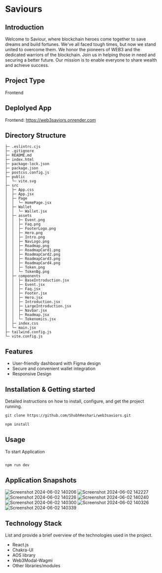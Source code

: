 # Saviours

## Introduction

Welcome to Saviour, where blockchain heroes come together to save dreams and build fortunes. We've all faced tough times, but now we stand united to overcome them. We honor the pioneers of WEB3 and the dedicated warriors of the blockchain. Join us in helping those in need and securing a better future. Our mission is to enable everyone to share wealth and achieve success.

## Project Type

Frontend

## Deplolyed App

Frontend: https://web3saviors.onrender.com

## Directory Structure
```
├─ .eslintrc.cjs
├─ .gitignore
├─ README.md
├─ index.html
├─ package-lock.json
├─ package.json
├─ postcss.config.js
├─ public
│  └─ vite.svg
├─ src
│  ├─ App.css
│  ├─ App.jsx
│  ├─ Page
│  │  └─ HomePage.jsx
│  ├─ Wallet
│  │  └─ Wallet.jsx
│  ├─ assets
│  │  ├─ Event.png
│  │  ├─ Faq.png
│  │  ├─ FooterLogo.png
│  │  ├─ Hero.png
│  │  ├─ Intro.png
│  │  ├─ NavLogo.png
│  │  ├─ Roadmap.png
│  │  ├─ RoadmapCard1.png
│  │  ├─ RoadmapCard2.png
│  │  ├─ RoadmapCard3.png
│  │  ├─ RoadmapCard4.png
│  │  ├─ Token.png
│  │  └─ TokenBg.png
│  ├─ components
│  │  ├─ BaseIntroduction.jsx
│  │  ├─ Event.jsx
│  │  ├─ Faq.jsx
│  │  ├─ Footer.jsx
│  │  ├─ Hero.jsx
│  │  ├─ Introduction.jsx
│  │  ├─ LargeIntroduction.jsx
│  │  ├─ Navbar.jsx
│  │  ├─ Roadmap.jsx
│  │  └─ Tokenomics.jsx
│  ├─ index.css
│  └─ main.jsx
├─ tailwind.config.js
└─ vite.config.js

  ```

## Features

- User-friendly dashboard with Figma design
- Secure and convenient wallet integration
- Responsive Design
  
## Installation & Getting started

Detailed instructions on how to install, configure, and get the project running.

```bash
git clone https://github.com/ShubhKeshari/web3saviors.git

npm install

```

## Usage

To start Application

```bash

npm run dev

```
## Application Snapshots

![Screenshot 2024-06-02 140206](https://github.com/ShubhKeshari/web3saviors/assets/114546254/e7a1974e-9e41-4a99-af56-966f8c7117ff)
![Screenshot 2024-06-02 142227](https://github.com/ShubhKeshari/web3saviors/assets/114546254/e7804581-abfe-49b4-8a76-1aa2aee2f5fd)
![Screenshot 2024-06-02 140226](https://github.com/ShubhKeshari/web3saviors/assets/114546254/085f1470-8c8d-47d2-8487-886526222129)
![Screenshot 2024-06-02 140240](https://github.com/ShubhKeshari/web3saviors/assets/114546254/4a8feb84-a1b0-4ecb-897b-b01307fb848b)
![Screenshot 2024-06-02 140300](https://github.com/ShubhKeshari/web3saviors/assets/114546254/f2b223ec-d3cb-4efc-8d2b-ca78f7d88ddb)
![Screenshot 2024-06-02 140326](https://github.com/ShubhKeshari/web3saviors/assets/114546254/b6f8cb13-c282-458e-bf2b-570bd4f292a9)
![Screenshot 2024-06-02 140339](https://github.com/ShubhKeshari/web3saviors/assets/114546254/d99bc6fd-79ea-4de3-aa95-31bc05945f89)

## Technology Stack

List and provide a brief overview of the technologies used in the project.

- React.js
- Chakra-UI
- AOS library
- Web3Modal-Wagmi
- Other libraries/modules


